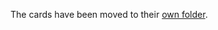 The cards have been moved to their [own folder](https://github.com/Python3-Training/PyQuest/tree/main/CardGame).
